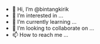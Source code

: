 - 👋 Hi, I’m @bintangkirik
- 👀 I’m interested in ...
- 🌱 I’m currently learning ...
- 💞️ I’m looking to collaborate on ...
- 📫 How to reach me ...

<!---
bintangkirik/bintangkirik is a ✨ special ✨ repository because its `README.md` (this file) appears on your GitHub profile.
You can click the Preview link to take a look at your changes.
--->
